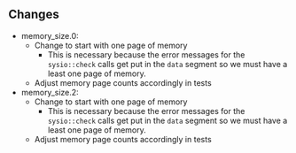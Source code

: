 ## Changes
- memory_size.0:
    - Change to start with one page of memory
        - This is necessary because the error messages for the `sysio::check` calls get put in the `data` segment so we must have a least one page of memory.
    - Adjust memory page counts accordingly in tests
- memory_size.2:
    - Change to start with one page of memory
        - This is necessary because the error messages for the `sysio::check` calls get put in the `data` segment so we must have a least one page of memory.
    - Adjust memory page counts accordingly in tests
